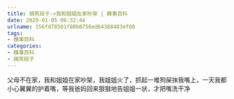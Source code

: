 ```yaml
---
title: 搞笑段子->我和姐姐在家吵架 | 糗事百科
date: 2020-01-05 06:32:44
urlname: 156fd78501f80b0756ed64388483ef86
tags: 
- 糗事百科
categories:
- 糗事百科
- 搞笑段子
---
```

父母不在家，我和姐姐在家吵架，我姐姐火了，抓起一堆狗屎抹我嘴上，一天我都小心翼翼的护着嘴，等我爸妈回来狠狠地告姐姐一状，才把嘴洗干净


